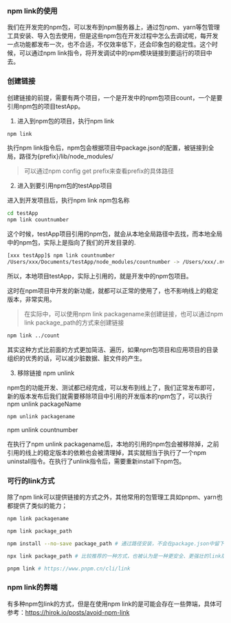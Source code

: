 ### npm link的使用

我们在开发完的npm包，可以发布到npm服务器上，通过包npm、yarn等包管理工具安装、导入包去使用，但是这些npm包在开发过程中怎么去调试呢，每开发一点功能都发布一次，也不合适，不仅效率低下，还会印象包的稳定性。这个时候，可以通过npm link指令，将开发调试中的npm模块链接到要运行的项目中去。

### 创建链接

创建链接的前提，需要有两个项目，一个是开发中的npm包项目count，一个是要引用npm包的项目testApp。

1. 进入到npm包的项目，执行npm link

```bash
npm link
```

执行npm link指令后，npm包会根据项目中package.json的配置，被链接到全局，路径为{prefix}/lib/node_modules/<package>

> 可以通过npm config get prefix来查看prefix的具体路径

2. 进入到要引用npm包的testApp项目

进入到开发项目后，执行npm link npm包名称

```bash
cd testApp
npm link countnumber
```

这个时候，testApp项目引用的npm包，就会从本地全局路径中去找，而本地全局中的npm包，实际上是指向了我们的开发目录的.

```bash
[xxx testApp]$ npm link countnumber
/Users/xxx/Documents/testApp/node_modules/countnumber -> /Users/xxx/.nvm/versions/node/v14.16.0/lib/node_modules/countnumber -> /Users/xxx/Documents/count
```

所以，本地项目testApp，实际上引用的，就是开发中的npm包项目。

这时在npm项目中开发的新功能，就都可以正常的使用了，也不影响线上的稳定版本，非常实用。

> 在实际中，可以使用npm link packagename来创建链接，也可以通过npm link package_path的方式来创建链接

```bash
npm link ../count
```

其实这种方式比前面的方式更加简洁、遍历，如果npm包项目和应用项目的目录组织的优秀的话，可以减少脏数据、脏文件的产生。

3. 移除链接 npm unlink

npm包的功能开发、测试都已经完成，可以发布到线上了，我们正常发布即可，新的版本发布后我们就需要移除项目中引用的开发版本的npm包了，可以执行npm unlink packageName

```bash
npm unlink packagename
```

npm unlink countnumber

在执行了npm unlink packagename后，本地的引用的npm包会被移除掉，之前引用的线上的稳定版本的依赖也会被清理掉，其实就相当于执行了一个npm uninstall指令。在执行了unlink指令后，需要重新install下npm包。

### 可行的link方式

除了npm link可以提供链接的方式之外，其他常用的包管理工具如pnpm、yarn也都提供了类似的能力；

```bash
npm link packagename

npm link package_path

npm install --no-save package_path # 通过路径安装，不会在package.json中留下安装路径

npx link package_path # 比较推荐的一种方式，也被认为是一种更安全、更强壮的link版本，https://www.yarnpkg.cn/package/link

pnpm link # https://www.pnpm.cn/cli/link
```

### npm link的弊端

有多种npm包link的方式，但是在使用npm link的是可能会存在一些弊端，具体可参考：https://hirok.io/posts/avoid-npm-link